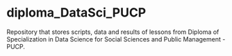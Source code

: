 # diploma_DataSci_PUCP
Repository that stores scripts, data and results of lessons from Diploma of Specialization in Data Science for Social Sciences and Public Management - PUCP.
